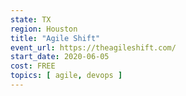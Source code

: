 ```yaml
---
state: TX
region: Houston
title: "Agile Shift"
event_url: https://theagileshift.com/
start_date: 2020-06-05
cost: FREE
topics: [ agile, devops ]
---
```

